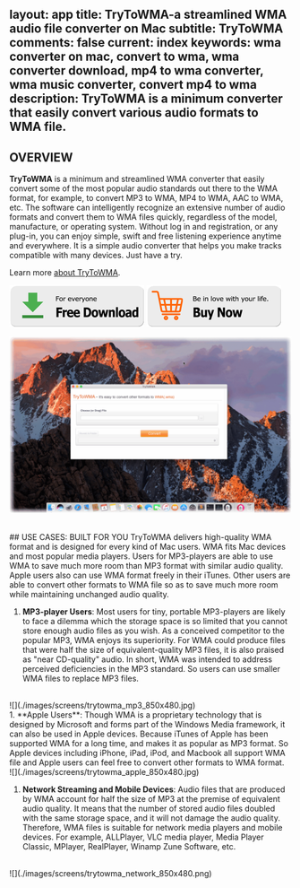 layout: app
title: TryToWMA-a streamlined WMA audio file converter on Mac
subtitle: TryToWMA
comments: false
current: index
keywords: wma converter on mac, convert to wma, wma converter download, mp4 to wma converter, wma music converter, convert mp4 to wma 
description: TryToWMA is a minimum converter that easily convert various audio formats to WMA file.
---


## OVERVIEW


**TryToWMA** is a minimum and streamlined WMA converter that easily convert some of the most popular audio standards out there to the WMA format, for example, to convert MP3 to WMA, MP4 to WMA, AAC to WMA, etc. The software can intelligently recognize an extensive number of audio formats and convert them to WMA files quickly, regardless of the model, manufacture, or operating system. Without log in and registration, or any plug-in, you can enjoy simple, swift and free listening experience anytime and everywhere. It is a simple audio converter that helps you make tracks compatible with many devices. Just have a try.
 
Learn more [about TryToWMA](./features.html).

[![](../../../asset/images/free-download.png)](./download.html) [![](../../../asset/images/buy-now.png)](./buy.html)

![](./images/screens/trytowma_screen_1_1440x900.png)


<br>
## USE CASES: BUILT FOR YOU
TryToWMA delivers high-quality WMA format and is designed for every kind of Mac users. WMA fits Mac devices and most popular media players. Users for MP3-players are able to use WMA to save much more room than MP3 format with similar audio quality. Apple users also can use WMA format freely in their iTunes. Other users are able to convert other formats to WMA file so as to save much more room while maintaining unchanged audio quality. 

1. **MP3-player Users**: Most users for tiny, portable MP3-players are likely to face a dilemma which the storage space is so limited that you cannot store enough audio files as you wish. As a conceived competitor to the popular MP3, WMA enjoys its superiority. For WMA could produce files that were half the size of equivalent-quality MP3 files, it is also praised as "near CD-quality" audio. In short, WMA was intended to address perceived deficiencies in the MP3 standard. So users can use smaller WMA files to replace MP3 files.
<br>
![](./images/screens/trytowma_mp3_850x480.jpg)
<br>
1. **Apple Users**: Though WMA is a proprietary technology that is designed by Microsoft and forms part of the Windows Media framework, it can also be used in Apple devices. Because iTunes of Apple has been supported WMA for a long time, and makes it as popular as MP3 format. So Apple devices including iPhone, iPad, iPod, and Macbook all support WMA file and Apple users can feel free to convert other formats to WMA format.
<br>
![](./images/screens/trytowma_apple_850x480.jpg)
<br>

1. **Network Streaming and Mobile Devices**: Audio files that are produced by WMA account for half the size of MP3 at the premise of equivalent audio quality. It means that the number of stored audio files doubled with the same storage space, and it will not damage the audio quality. Therefore, WMA files is suitable for network media players and mobile devices. For example, ALLPlayer, VLC media player, Media Player Classic, MPlayer, RealPlayer, Winamp Zune Software, etc. <br>
<br>
![](./images/screens/trytowma_network_850x480.png)
<br>